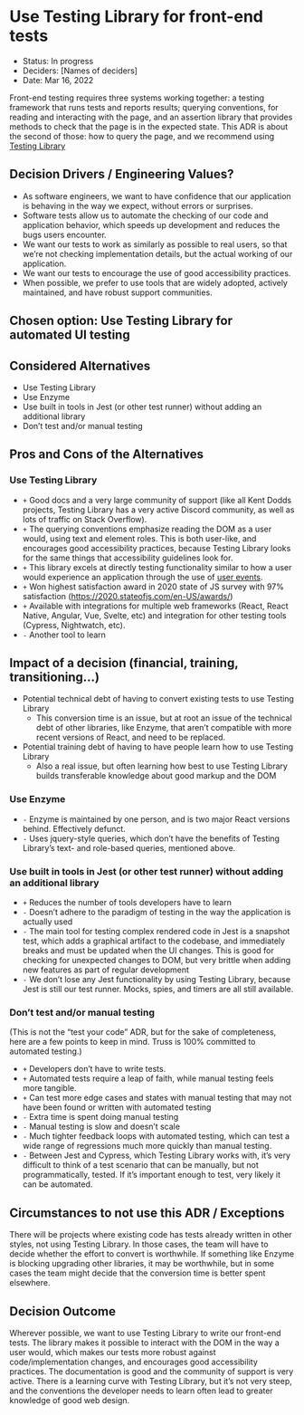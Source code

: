 # Use Testing Library for front-end tests

* Status: In progress
* Deciders: [Names of deciders]
* Date: Mar 16, 2022

Front-end testing requires three systems working together: a testing framework that runs tests and reports results; querying conventions, for reading and interacting with the page, and an assertion library that provides methods to check that the page is in the expected state.  This ADR is about the second of those: how to query the page, and we recommend using [Testing Library](https://testing-library.com/)  

## Decision Drivers / Engineering Values?
* As software engineers, we want to have confidence that our application is behaving in the way we expect, without errors or surprises.
* Software tests allow us to automate the checking of our code and application behavior, which speeds up development and reduces the bugs users encounter.
* We want our tests to work as similarly as possible to real users, so that we’re not checking implementation details, but the actual working of our application.
* We want our tests to encourage the use of good accessibility practices.
* When possible, we prefer to use tools that are widely adopted, actively maintained, and have robust support communities.

## Chosen option: Use Testing Library for automated UI testing

## Considered Alternatives

* Use Testing Library
* Use Enzyme
* Use built in tools in Jest (or other test runner) without adding an additional library 
* Don’t test and/or manual testing

## Pros and Cons of the Alternatives

### Use Testing Library

* `+` Good docs and a very large community of support (like all Kent Dodds projects, Testing Library has a very active Discord community, as well as lots of traffic on Stack Overflow). 
* `+` The querying conventions emphasize reading the DOM as a user would, using text and element roles.  This is both user-like, and encourages good accessibility practices, because Testing Library looks for the same things that accessibility guidelines look for.
* `+` This library excels at directly testing functionality similar to how a user would experience an application through  the use of [user events](https://testing-library.com/docs/ecosystem-user-event).
* `+` Won highest satisfaction award in 2020 state of JS survey with 97% satisfaction (https://2020.stateofjs.com/en-US/awards/)
* `+` Available with integrations for multiple web frameworks  (React, React Native, Angular, Vue, Svelte, etc) and integration for other testing tools (Cypress, Nightwatch, etc).
* `-` Another tool to learn

## Impact of a decision (financial, training, transitioning…)

* Potential technical debt of having to convert existing tests to use Testing Library  
    * This conversion time is an issue, but at root an issue of the technical debt of other libraries, like Enzyme, that aren’t compatible with more recent versions of React, and need to be replaced.  
* Potential training debt of having to have people learn how to use Testing Library
   * Also a real issue, but often learning how best to use Testing Library builds transferable knowledge about good markup and the DOM


### Use Enzyme

* `-` Enzyme is maintained by one person, and is two major React versions behind.  Effectively defunct.
* `-` Uses jquery-style queries, which don’t have the benefits of Testing Library’s text- and role-based queries, mentioned above.


### Use built in tools in Jest (or other test runner) without adding an additional library 

* `+` Reduces the number of tools developers have to learn
* `-` Doesn’t adhere to the paradigm of testing in the way the application is actually used
* `-` The main tool for testing complex rendered code in Jest is a snapshot test, which adds a graphical artifact to the codebase, and immediately breaks and must be updated when the UI changes. This is good for checking for unexpected changes to DOM, but very brittle when adding new features as part of regular development
* `-`  We don’t lose any Jest functionality by using Testing Library, because Jest is still our test runner.  Mocks, spies, and timers are all still available.

### Don’t test and/or manual testing

(This is not the “test your code” ADR, but for the sake of completeness, here are a few points to keep in mind.  Truss is 100% committed to automated testing.)

* `+` Developers don’t have to write tests.
* `+` Automated tests require a leap of faith, while manual testing feels more tangible.
* `+` Can test more edge cases and states with manual testing that may not have been found or written with automated testing
* `-` Extra time is spent doing manual testing
* `-` Manual testing is slow and doesn’t scale
* `-` Much tighter feedback loops with automated testing, which can test a wide range of regressions much more quickly than manual testing.
* `-` Between Jest and Cypress, which Testing Library works with, it’s very difficult to think of a test scenario that can be manually, but not programmatically, tested.  If it’s important enough to test, very likely it can be automated.

## Circumstances to not use this ADR / Exceptions

There will be projects where existing code has tests already written in other styles, not using Testing Library.  In those cases, the team will have to decide whether the effort to convert is worthwhile.  If something like Enzyme is blocking upgrading other libraries, it may be worthwhile, but in some cases the team might decide that the conversion time is better spent elsewhere.

## Decision Outcome

Wherever possible, we want to use Testing Library to write our front-end tests.  The library makes it possible to interact with the DOM in the way a user would, which makes our tests more robust against code/implementation changes, and encourages good accessibility practices.  The documentation is good and the community of support is very active. There is a learning curve with Testing Library, but it’s not very steep, and the conventions the developer needs to learn often lead to greater knowledge of good web design.


